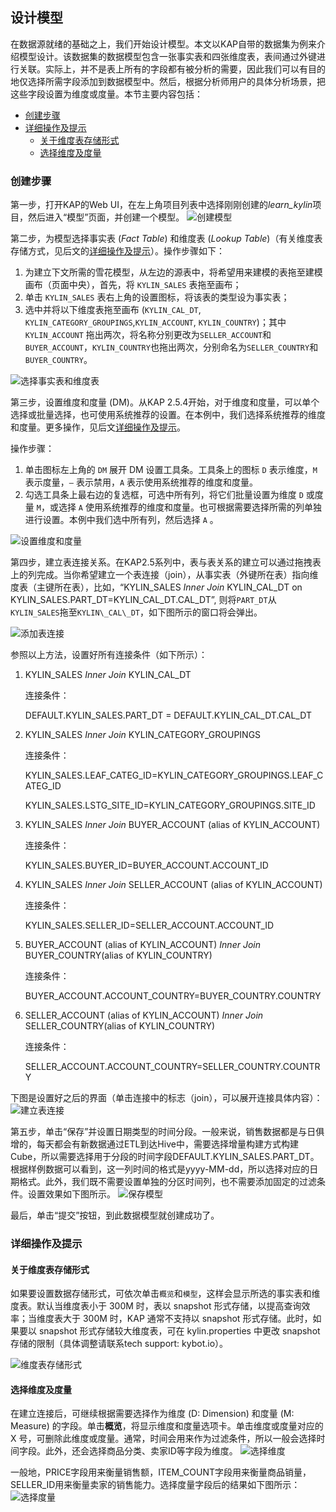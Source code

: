 ## 设计模型
在数据源就绪的基础之上，我们开始设计模型。本文以KAP自带的数据集为例来介绍模型设计。该数据集的数据模型包含一张事实表和四张维度表，表间通过外键进行关联。实际上，并不是表上所有的字段都有被分析的需要，因此我们可以有目的地仅选择所需字段添加到数据模型中。然后，根据分析师用户的具体分析场景，把这些字段设置为维度或度量。本节主要内容包括：

- [创建步骤](#创建步骤)
- [详细操作及提示](#详细操作及提示)
  - [关于维度表存储形式](#关于维度表存储形式)
  - [选择维度及度量](#选择维度及度量)

### 创建步骤
第一步，打开KAP的Web UI，在左上角项目列表中选择刚刚创建的*learn_kylin*项目，然后进入“模型”页面，并创建一个模型。
![创建模型](images/model_design_update_cn_1.png)



第二步，为模型选择事实表 (*Fact Table*) 和维度表 (*Lookup Table*)（有关维度表存储方式，见后文的[详细操作及提示](#详细操作及提示)）。操作步骤如下：

1. 为建立下文所需的雪花模型，从左边的源表中，将希望用来建模的表拖至建模画布（页面中央），首先，将 `KYLIN_SALES` 表拖至画布；
2. 单击 `KYLIN_SALES` 表右上角的设置图标，将该表的类型设为事实表；
3. 选中并将以下维度表拖至画布 (`KYLIN_CAL_DT`, `KYLIN_CATEGORY_GROUPINGS`,`KYLIN_ACCOUNT`, `KYLIN_COUNTRY`)；其中`KYLIN_ACCOUNT` 拖出两次，将名称分别更改为`SELLER_ACCOUNT`和`BUYER_ACCOUNT`，`KYLIN_COUNTRY`也拖出两次，分别命名为`SELLER_COUNTRY`和`BUYER_COUNTRY`。

![选择事实表和维度表](images/model_design_update_cn_2.png)



第三步，设置维度和度量 (DM)。从KAP 2.5.4开始，对于维度和度量，可以单个选择或批量选择，也可使用系统推荐的设置。在本例中，我们选择系统推荐的维度和度量。更多操作，见后文[详细操作及提示](#详细操作及提示)。

操作步骤：

1. 单击图标左上角的 `DM` 展开 DM 设置工具条。工具条上的图标 `D` 表示维度，`M` 表示度量，`—` 表示禁用，`A` 表示使用系统推荐的维度和度量。
2. 勾选工具条上最右边的复选框，可选中所有列，将它们批量设置为维度 `D` 或度量 `M`，或选择 `A` 使用系统推荐的维度和度量。也可根据需要选择所需的列单独进行设置。本例中我们选中所有列，然后选择 `A` 。

![设置维度和度量](images/model_design_update_cn_3.png)



第四步，建立表连接关系。在KAP2.5系列中，表与表关系的建立可以通过拖拽表上的列完成。当你希望建立一个表连接（join），从事实表（外键所在表）指向维度表（主键所在表），比如，“KYLIN_SALES *Inner Join* KYLIN\_CAL\_DT on KYLIN\_SALES.PART_DT=KYLIN\_CAL\_DT.CAL\_DT”, 则将`PART_DT`从`KYLIN_SALES`拖至`KYLIN\_CAL\_DT`，如下图所示的窗口将会弹出。

![添加表连接](images/model_design_update_cn_4.png)

参照以上方法，设置好所有连接条件（如下所示）：

1. KYLIN_SALES *Inner Join* KYLIN\_CAL\_DT 

   连接条件：

   DEFAULT.KYLIN\_SALES.PART_DT = DEFAULT.KYLIN\_CAL\_DT.CAL\_DT

2. KYLIN_SALES *Inner Join* KYLIN\_CATEGORY_GROUPINGS 

   连接条件：

   KYLIN_SALES.LEAF_CATEG_ID=KYLIN\_CATEGORY\_GROUPINGS.LEAF_CATEG_ID

   KYLIN_SALES.LSTG_SITE_ID=KYLIN\_CATEGORY\_GROUPINGS.SITE_ID 

3. KYLIN_SALES *Inner Join* BUYER_ACCOUNT (alias of KYLIN_ACCOUNT)

   连接条件：

   KYLIN_SALES.BUYER_ID=BUYER_ACCOUNT.ACCOUNT_ID 

4. KYLIN_SALES *Inner Join* SELLER_ACCOUNT (alias of KYLIN_ACCOUNT) 

   连接条件：

   KYLIN_SALES.SELLER_ID=SELLER_ACCOUNT.ACCOUNT_ID 

5. BUYER_ACCOUNT (alias of KYLIN_ACCOUNT) *Inner Join* BUYER_COUNTRY(alias of KYLIN\_COUNTRY) 

   连接条件：

   BUYER_ACCOUNT.ACCOUNT_COUNTRY=BUYER_COUNTRY.COUNTRY 

6. SELLER_ACCOUNT (alias of KYLIN_ACCOUNT) *Inner Join* SELLER_COUNTRY(alias of KYLIN\_COUNTRY)

   连接条件：

   SELLER_ACCOUNT.ACCOUNT_COUNTRY=SELLER_COUNTRY.COUNTRY

下图是设置好之后的界面（单击连接中的标志（join），可以展开连接具体内容）：
![建立表连接](images/model_design_update_cn_5.png)



第五步，单击“保存”并设置日期类型的时间分段。一般来说，销售数据都是与日俱增的，每天都会有新数据通过ETL到达Hive中，需要选择增量构建方式构建Cube，所以需要选择用于分段的时间字段DEFAULT.KYLIN_SALES.PART_DT。根据样例数据可以看到，这一列时间的格式是yyyy-MM-dd，所以选择对应的日期格式。此外，我们既不需要设置单独的分区时间列，也不需要添加固定的过滤条件。设置效果如下图所示。
![保存模型](images/model_design_update_cn_7.png)

最后，单击“提交”按钮，到此数据模型就创建成功了。



### 详细操作及提示

#### 关于维度表存储形式

如果要设置数据存储形式，可依次单击`概览`和`模型`，这样会显示所选的事实表和维度表。默认当维度表小于 300M 时，表以 snapshot 形式存储，以提高查询效率；当维度表大于 300M 时，KAP 通常不支持以 snapshot 形式存储。此时，如果要以 snapshot 形式存储较大维度表，可在 kylin.properties 中更改 snapshot存储的限制（具体调整请联系tech support: kybot.io）。

![维度表存储形式](images/model_design_update_cn_6.png)



#### 选择维度及度量

在建立连接后，可继续根据需要选择作为维度 (D: Dimension) 和度量 (M: Measure) 的字段。单击**概览**，将显示维度和度量选项卡。单击维度或度量对应的 X 号，可删除此维度或度量。通常，时间会用来作为过滤条件，所以一般会选择时间字段。此外，还会选择商品分类、卖家ID等字段为维度。
![选择维度](images/model_design_update_cn_8.png)



一般地，PRICE字段用来衡量销售额，ITEM_COUNT字段用来衡量商品销量，SELLER_ID用来衡量卖家的销售能力。选择度量字段后的结果如下图所示：
![选择度量](images/model_design_update_cn_9.png)